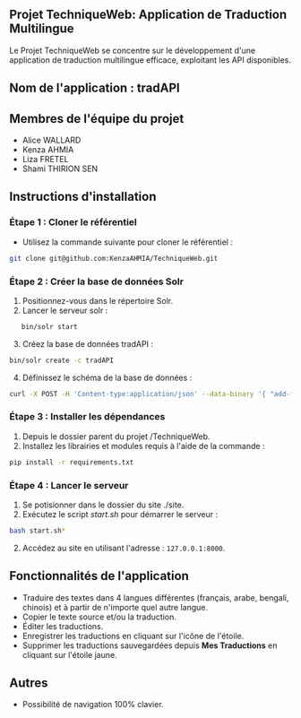 ## Projet TechniqueWeb: Application de Traduction Multilingue

Le Projet TechniqueWeb se concentre sur le développement d'une application de traduction multilingue efficace, exploitant les API disponibles.

## Nom de l'application : tradAPI

## Membres de l'équipe du projet

- Alice WALLARD
- Kenza AHMIA
- Liza FRETEL
- Shami THIRION SEN

## Instructions d'installation

### Étape 1 : Cloner le référentiel

- Utilisez la commande suivante pour cloner le référentiel :

```bash
git clone git@github.com:KenzaAHMIA/TechniqueWeb.git
```

### Étape 2 : Créer la base de données Solr

1. Positionnez-vous dans le répertoire Solr.
2. Lancer le serveur solr :

```bash
   bin/solr start
```

3. Créez la base de données tradAPI :

```bash
bin/solr create -c tradAPI
```

4. Définissez le schéma de la base de données :

```bash
curl -X POST -H 'Content-type:application/json' --data-binary '{ "add-field": [{"name":"id", "type":"integer", "multiValued":false, "stored":true, "indexed":true} ,{"name":"langue", "type":"string", "multiValued":false, "stored":true, "indexed":true}, {"name":"trad_source", "type":"string", "multiValued":false, "stored":true, "indexed":true}, {"name":"trad_cible", "type":"string", "multiValued":false, "stored":true, "indexed":true} ]}' http://localhost:8983/solr/tradAPI/schema
```

### Étape 3 : Installer les dépendances

1. Depuis le dossier parent du projet /TechniqueWeb.
2. Installez les librairies et modules requis à l'aide de la commande :

```bash
pip install -r requirements.txt
```

### Étape 4 : Lancer le serveur

1.  Se potisionner dans le dossier du site ./site.
2.  Exécutez le script _start.sh_ pour démarrer le serveur :

```bash
bash start.sh*
```

2.  Accédez au site en utilisant l'adresse : `127.0.0.1:8000`.

## Fonctionnalités de l'application

- Traduire des textes dans 4 langues différentes (français, arabe, bengali, chinois) et à partir de n'importe quel autre langue.
- Copier le texte source et/ou la traduction.
- Éditer les traductions.
- Enregistrer les traductions en cliquant sur l'icône de l'étoile.
- Supprimer les traductions sauvegardées depuis **Mes Traductions** en cliquant sur l'étoile jaune.

## Autres

- Possibilité de navigation 100% clavier.
